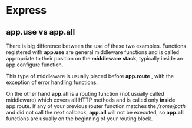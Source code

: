 # Express #

## app.use vs app.all ##

There is big difference between the use of these two examples. 
Functions registered with **app.use** are general middleware functions
and is called appropriate to their position on the **middleware stack**, 
typically inside an app.configure function. 

This type of middleware is usually placed before **app.route** , with the exception of error handling functions.

On the other hand **app.all** is a routing function (not usually called middleware) 
which covers all HTTP methods and is called only **inside** app.route. 
If any of your previous router function matches the */some/path* and did not call the next callback, 
**app.all** will not be executed, so **app.all** functions are usually on the beginning of your routing block.
